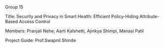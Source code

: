 Group 15

Title: Security and Privacy in Smart Health: Efficient Policy-Hiding Attribute-Based Access Control

Members:
Pranjali Nehe,
Aarti Kalshetti,
Ajinkya Shimpi,
Manasi Patil

Project Guide: Prof.Swapnil Shinde

